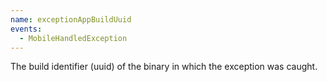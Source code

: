 ```yaml
---
name: exceptionAppBuildUuid
events:
  - MobileHandledException
---
```


The build identifier (uuid) of the binary in which the exception was caught.